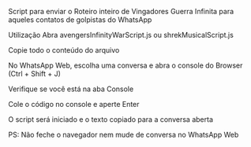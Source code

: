 Script para enviar o Roteiro inteiro de Vingadores Guerra Infinita para aqueles contatos de golpistas do WhatsApp

Utilização
Abra avengersInfinityWarScript.js ou shrekMusicalScript.js

Copie todo o conteúdo do arquivo

No WhatsApp Web, escolha uma conversa e abra o console do Browser (Ctrl + Shift + J)

Verifique se você está na aba Console

Cole o código no console e aperte Enter

O script será iniciado e o texto copiado para a conversa aberta

PS: Não feche o navegador nem mude de conversa no WhatsApp Web